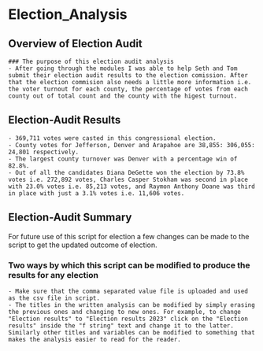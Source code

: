 # Election_Analysis
## Overview of Election Audit
    ### The purpose of this election audit analysis
    - After going through the modules I was able to help Seth and Tom submit their election audit results to the election comission. After that the election commision also needs a little more information i.e. the voter turnout for each county, the percentage of votes from each county out of total count and the county with the higest turnout. 

## Election-Audit Results
    - 369,711 votes were casted in this congressional election.
    - County votes for Jefferson, Denver and Arapahoe are 38,855: 306,055: 24,801 respectively. 
    - The largest county turnover was Denver with a percentage win of 82.8%. 
    - Out of all the candidates Diana DeGette won the election by 73.8% votes i.e. 272,892 votes, Charles Casper Stokham was second in place with 23.0% votes i.e. 85,213 votes, and Raymon Anthony Doane was third in place with just a 3.1% votes i.e. 11,606 votes.

## Election-Audit Summary
 For future use of this script for election a few changes can be made to the script to get the updated outcome of election. 
### Two ways by which this script can be modified to produce the results for any election
    - Make sure that the comma separated value file is uploaded and used as the csv file in script. 
    - The titles in the written analysis can be modified by simply erasing the previous ones and changing to new ones. For example, to change "Election results" to "Election results 2023" click on the "Election results" inside the "f string" text and change it to the latter. Similarly other titles and variables can be modified to something that makes the analysis easier to read for the reader. 